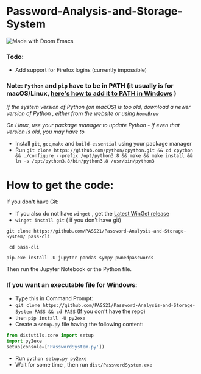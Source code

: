 # Password-Analysis-and-Storage-System 
<!-- [![Open in Gitpod (beta)](https://gitpod.io/button/open-in-gitpod.svg)](https://gitpod.io/#https://github.com/PASS21/Password-Analysis-and-Storage-System/) -->
<!-- [![Gradient](https://assets.paperspace.io/img/gradient-badge.svg)](https://console.paperspace.com/github/PASS21/Password-Analysis-and-Storage-System/blob/main/Passwd.ipynb?clone=True) -->

<!-- ![Jupyter](https://img.shields.io/badge/Made%20with-Jupyter-orange?style=for-the-badge&logo=Jupyter?style=for-the-badge&logo=Jupyter) -->
![Made with Doom Emacs](https://img.shields.io/badge/Made_with-Doom_Emacs-blueviolet.svg?style=round&logo=GNU%20Emacs&logoColor=white)

### Todo:
- Add support for Firefox logins (currently impossible)

### Note: `Python` and `pip` have to be in PATH (it usually is for macOS/Linux, [here's how to add it to PATH in  Windows](https://www.makeuseof.com/python-windows-path) )
*If the system version of Python (on macOS) is too old, download a newer version of Python , either from the website or using `HomeBrew`*

*On Linux, use your package manager to update Python - if even that version is old, you may have to*
- Install  `git`, `gcc`,`make` and `build-essential` using your package manager
- Run `git clone https://github.com/python/cpython.git && cd cpython && ./configure --prefix /opt/python3.8 && make && make install && ln -s /opt/python3.8/bin/python3.8 /usr/bin/python3`

# How to get the code:
If you don't have Git:
- If you also do not have `winget` ,  get the [Latest WinGet release](https://github.com/microsoft/winget-cli/releases/download/v1.1.12653/Microsoft.DesktopAppInstaller_8wekyb3d8bbwe.msixbundle)
- `winget install git` ( if you don't have git) 

`git clone https://github.com/PASS21/Password-Analysis-and-Storage-System/ pass-cli`

` cd pass-cli`

` pip.exe install -U jupyter pandas sympy pwnedpasswords `

Then run the Jupyter Notebook or the Python file.

### If you want an executable file for Windows:
- Type this in Command Prompt: 
- `git clone https://github.com/PASS21/Password-Analysis-and-Storage-System PASS && cd PASS` (If you don't have the repo)
- then `pip install -U py2exe`
- Create a `setup.py` file having the following content:
```python
from distutils.core import setup
import py2exe
setup(console=['PasswordSystem.py'])
```
- Run `python setup.py py2exe`
- Wait for some time , then run `dist/PasswordSystem.exe`
